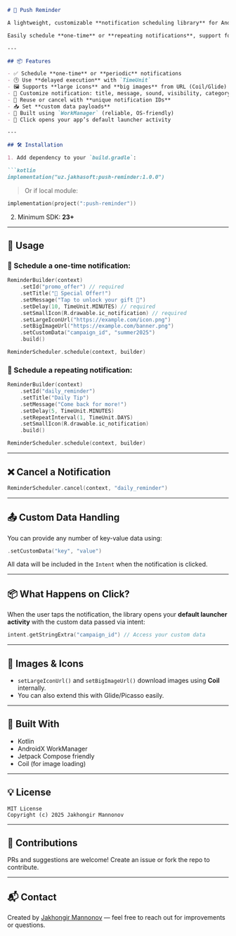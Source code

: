 ````markdown
# 🚀 Push Reminder

A lightweight, customizable **notification scheduling library** for Android using **WorkManager** and **Jetpack Compose** compatibility.

Easily schedule **one-time** or **repeating notifications**, support for **custom payloads**, **image URLs**, **channels**, and **click actions** — all with a clean **Builder pattern**.

---

## 📦 Features

- ✅ Schedule **one-time** or **periodic** notifications
- 🕒 Use **delayed execution** with `TimeUnit`
- 🖼️ Supports **large icons** and **big images** from URL (Coil/Glide)
- 🔕 Customize notification: title, message, sound, visibility, category
- 🔁 Reuse or cancel with **unique notification IDs**
- 📥 Set **custom data payloads**
- 🔧 Built using `WorkManager` (reliable, OS-friendly)
- 💬 Click opens your app’s default launcher activity

---

## 🛠️ Installation

1. Add dependency to your `build.gradle`:

```kotlin
implementation("uz.jakhasoft:push-reminder:1.0.0")
````

> Or if local module:

```kotlin
implementation(project(":push-reminder"))
```

2. Minimum SDK: **23+**

---

## 🚀 Usage

### 🔧 Schedule a one-time notification:

```kotlin
ReminderBuilder(context)
    .setId("promo_offer") // required
    .setTitle("🎉 Special Offer!")
    .setMessage("Tap to unlock your gift 🎁")
    .setDelay(10, TimeUnit.MINUTES) // required
    .setSmallIcon(R.drawable.ic_notification) // required
    .setLargeIconUrl("https://example.com/icon.png")
    .setBigImageUrl("https://example.com/banner.png")
    .setCustomData("campaign_id", "summer2025")
    .build()

ReminderScheduler.schedule(context, builder)
```

### 🔁 Schedule a repeating notification:

```kotlin
ReminderBuilder(context)
    .setId("daily_reminder")
    .setTitle("Daily Tip")
    .setMessage("Come back for more!")
    .setDelay(5, TimeUnit.MINUTES)
    .setRepeatInterval(1, TimeUnit.DAYS)
    .setSmallIcon(R.drawable.ic_notification)
    .build()

ReminderScheduler.schedule(context, builder)
```

---

## ❌ Cancel a Notification

```kotlin
ReminderScheduler.cancel(context, "daily_reminder")
```

---

## 📤 Custom Data Handling

You can provide any number of key-value data using:

```kotlin
.setCustomData("key", "value")
```

All data will be included in the `Intent` when the notification is clicked.

---

## 📦 What Happens on Click?

When the user taps the notification, the library opens your **default launcher activity** with the custom data passed via intent:

```kotlin
intent.getStringExtra("campaign_id") // Access your custom data
```

---

## 📸 Images & Icons

* `setLargeIconUrl()` and `setBigImageUrl()` download images using **Coil** internally.
* You can also extend this with Glide/Picasso easily.

---

## 🧱 Built With

* Kotlin
* AndroidX WorkManager
* Jetpack Compose friendly
* Coil (for image loading)

---

## 💡 License

```
MIT License
Copyright (c) 2025 Jakhongir Mannonov
```

---

## 🤝 Contributions

PRs and suggestions are welcome!
Create an issue or fork the repo to contribute.

---

## 📬 Contact

Created by [Jakhongir Mannonov](https://github.com/Jakhadev) — feel free to reach out for improvements or questions.